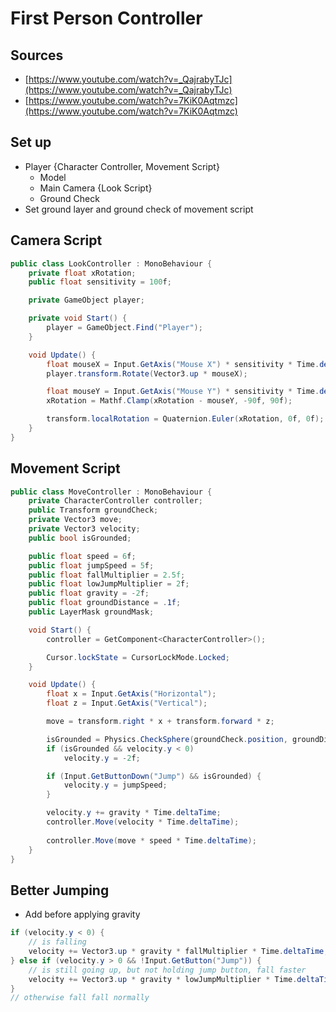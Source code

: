 # First Person Controller
## Sources
- [https://www.youtube.com/watch?v=_QajrabyTJc](https://www.youtube.com/watch?v=_QajrabyTJc)
- [https://www.youtube.com/watch?v=7KiK0Aqtmzc](https://www.youtube.com/watch?v=7KiK0Aqtmzc)

## Set up
- Player {Character Controller, Movement Script}
    - Model
    - Main Camera {Look Script}
    - Ground Check
- Set ground layer and ground check of movement script

## Camera Script
```c#
public class LookController : MonoBehaviour {
    private float xRotation;
    public float sensitivity = 100f;

    private GameObject player;

    private void Start() {
        player = GameObject.Find("Player");
    }

    void Update() {
        float mouseX = Input.GetAxis("Mouse X") * sensitivity * Time.deltaTime;
        player.transform.Rotate(Vector3.up * mouseX);

        float mouseY = Input.GetAxis("Mouse Y") * sensitivity * Time.deltaTime;
        xRotation = Mathf.Clamp(xRotation - mouseY, -90f, 90f);

        transform.localRotation = Quaternion.Euler(xRotation, 0f, 0f);
    }
}
```

## Movement Script
```c#
public class MoveController : MonoBehaviour {
    private CharacterController controller;
    public Transform groundCheck;
    private Vector3 move;
    private Vector3 velocity;
    public bool isGrounded;

    public float speed = 6f;
    public float jumpSpeed = 5f;
    public float fallMultiplier = 2.5f;
    public float lowJumpMultiplier = 2f;
    public float gravity = -2f;
    public float groundDistance = .1f;
    public LayerMask groundMask;

    void Start() {
        controller = GetComponent<CharacterController>();

        Cursor.lockState = CursorLockMode.Locked;
    }

    void Update() {
        float x = Input.GetAxis("Horizontal");
        float z = Input.GetAxis("Vertical");

        move = transform.right * x + transform.forward * z;

        isGrounded = Physics.CheckSphere(groundCheck.position, groundDistance, groundMask);
        if (isGrounded && velocity.y < 0)
            velocity.y = -2f;

        if (Input.GetButtonDown("Jump") && isGrounded) {
            velocity.y = jumpSpeed;
        }

        velocity.y += gravity * Time.deltaTime;
        controller.Move(velocity * Time.deltaTime);
        
        controller.Move(move * speed * Time.deltaTime);
    }
}
```

## Better Jumping
- Add before applying gravity

```c#
if (velocity.y < 0) {
    // is falling
    velocity += Vector3.up * gravity * fallMultiplier * Time.deltaTime;
} else if (velocity.y > 0 && !Input.GetButton("Jump")) {
    // is still going up, but not holding jump button, fall faster
    velocity += Vector3.up * gravity * lowJumpMultiplier * Time.deltaTime;
}
// otherwise fall fall normally
```